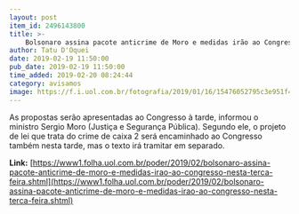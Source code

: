 ```yaml
---
layout: post
item_id: 2496143800
title: >-
    Bolsonaro assina pacote anticrime de Moro e medidas irão ao Congresso nesta terça-feira
author: Tatu D'Oquei
date: 2019-02-19 11:50:00
pub_date: 2019-02-19 11:50:00
time_added: 2019-02-20 08:24:44
category: avisamos
image: https://f.i.uol.com.br/fotografia/2019/01/16/15476052795c3e951f4a592_1547605279_3x2_rt.jpg
---
```


As propostas serão apresentadas ao Congresso à tarde, informou o ministro Sergio Moro (Justiça e Segurança Pública). Segundo ele, o projeto de lei que trata do crime de caixa 2 será encaminhado ao Congresso também nesta tarde, mas o texto irá tramitar em separado.

**Link:** [https://www1.folha.uol.com.br/poder/2019/02/bolsonaro-assina-pacote-anticrime-de-moro-e-medidas-irao-ao-congresso-nesta-terca-feira.shtml](https://www1.folha.uol.com.br/poder/2019/02/bolsonaro-assina-pacote-anticrime-de-moro-e-medidas-irao-ao-congresso-nesta-terca-feira.shtml)

